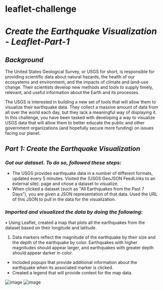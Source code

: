 # leaflet-challenge
# _Create the Earthquake Visualization - Leaflet-Part-1_

## _Background_
The United States Geological Survey, or USGS for short, is responsible for providing scientific data about natural hazards, the health of our ecosystems and environment, and the impacts of climate and land-use change. Their scientists develop new methods and tools to supply timely, relevant, and useful information about the Earth and its processes.

The USGS is interested in building a new set of tools that will allow them to visualize their earthquake data. They collect a massive amount of data from all over the world each day, but they lack a meaningful way of displaying it. In this challenge, you have been tasked with developing a way to visualize USGS data that will allow them to better educate the public and other government organizations (and hopefully secure more funding) on issues facing our planet.

## _Part 1: Create the Earthquake Visualization_
### _Got our dataset. To do so, followed these steps:_
*	The USGS provides earthquake data in a number of different formats, updated every 5 minutes. Visited the (USGS GeoJSON FeedLinks to an external site). page and chose a dataset to visualize. 
*	When clicked a dataset (such as "All Earthquakes from the Past 7 Days"), you are given a JSON representation of that data. Used the URL of this JSON to pull in the data for the visualization.
###  _Imported and visualized the data by doing the following:_
•	Using Leaflet, created a map that plots all the earthquakes from the dataset based on their longitude and latitude.
1.	Data markers reflect the magnitude of the earthquake by their size and the depth of the earthquake by color. Earthquakes with higher magnitudes should appear larger, and earthquakes with greater depth should appear darker in color.
*	Included popups that provide additional information about the earthquake when its associated marker is clicked.
*	Created a legend that will provide context for the map data.

![image](https://github.com/user-attachments/assets/063a033d-9097-4ac0-9f58-9bbf2de784d4)
![image](https://github.com/user-attachments/assets/4496d5b9-89f6-4e61-8032-4b2840642c10)


